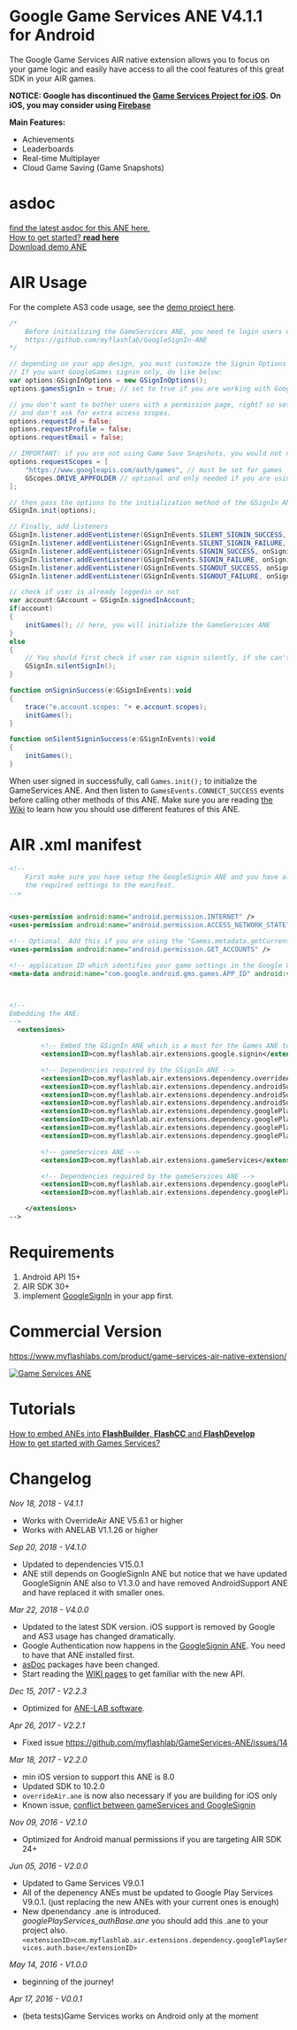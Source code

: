 # Google Game Services ANE V4.1.1 for Android
The Google Game Services AIR native extension allows you to focus on your game logic and easily have access to all the cool features of this great SDK in your AIR games.

**NOTICE: Google has discontinued the [Game Services Project for iOS](https://android-developers.googleblog.com/2017/04/focusing-our-google-play-games-services.html). On iOS, you may consider using [Firebase](https://github.com/myflashlab/Firebase-ANE/)**

**Main Features:**
* Achievements
* Leaderboards
* Real-time Multiplayer
* Cloud Game Saving (Game Snapshots)

# asdoc
[find the latest asdoc for this ANE here.](http://myflashlab.github.io/asdoc/com/myflashlab/air/extensions/googleGames/package-detail.html)  
[How to get started? **read here**](https://github.com/myflashlab/GameServices-ANE/wiki)  
[Download demo ANE](https://github.com/myflashlab/GameServices-ANE/tree/master/AIR/lib)  

# AIR Usage
For the complete AS3 code usage, see the [demo project here](https://github.com/myflashlab/GameServices-ANE/tree/master/AIR/src).

```actionscript
/*
	Before initializing the GameServices ANE, you need to login users using the GoogleSignin ANE
	https://github.com/myflashlab/GoogleSignIn-ANE
*/

// depending on your app design, you must customize the Signin Options
// If you want GoogleGames signin only, do like below:
var options:GSignInOptions = new GSignInOptions();
options.gamesSignIn = true; // set to true if you are working with Google Games Services ANE.

// you don't want to bother users with a permission page, right? so set these to false 
// and don't ask for extra access scopes.
options.requestId = false;
options.requestProfile = false;
options.requestEmail = false;

// IMPORTANT: if you are not using Game Save Snapshots, you would not need GScopes.DRIVE_APPFOLDER
options.requestScopes = [
	"https://www.googleapis.com/auth/games", // must be set for games
	GScopes.DRIVE_APPFOLDER // optional and only needed if you are using Game Save Snapshots
];

// then pass the options to the initialization method of the GSignIn ANE
GSignIn.init(options);

// Finally, add listeners
GSignIn.listener.addEventListener(GSignInEvents.SILENT_SIGNIN_SUCCESS, onSilentSigninSuccess);
GSignIn.listener.addEventListener(GSignInEvents.SILENT_SIGNIN_FAILURE, onSilentSigninFailure);
GSignIn.listener.addEventListener(GSignInEvents.SIGNIN_SUCCESS, onSigninSuccess);
GSignIn.listener.addEventListener(GSignInEvents.SIGNIN_FAILURE, onSigninFailure);
GSignIn.listener.addEventListener(GSignInEvents.SIGNOUT_SUCCESS, onSignoutSuccess);
GSignIn.listener.addEventListener(GSignInEvents.SIGNOUT_FAILURE, onSignoutFailure);

// check if user is already loggedin or not
var account:GAccount = GSignIn.signedInAccount;
if(account)
{
	initGames(); // here, you will initialize the GameServices ANE
}
else
{
	// You should first check if user can signin silently, if she can't, use the signin() method
	GSignIn.silentSignIn();
}

function onSigninSuccess(e:GSignInEvents):void
{
	trace("e.account.scopes: "+ e.account.scopes);
	initGames();
}

function onSilentSigninSuccess(e:GSignInEvents):void
{
	initGames();
}
```
When user signed in successfully, call ```Games.init();``` to initialize the GameServices ANE. And then listen to ```GamesEvents.CONNECT_SUCCESS``` events before calling other methods of this ANE. Make sure you are reading [the Wiki](https://github.com/myflashlab/GameServices-ANE/wiki) to learn how you should use different features of this ANE.

# AIR .xml manifest
```xml
<!--
	First make sure you have setup the GoogleSignin ANE and you have already added
	the required settings to the manifest.
-->


<uses-permission android:name="android.permission.INTERNET" />
<uses-permission android:name="android.permission.ACCESS_NETWORK_STATE"/>

<!-- Optional. Add this if you are using the "Games.metadata.getCurrentAccountName" method -->
<uses-permission android:name="android.permission.GET_ACCOUNTS" />

<!-- application ID which identifies your game settings in the Google Game Services console -->
<meta-data android:name="com.google.android.gms.games.APP_ID" android:value="\ 00000000000"/>



<!--
Embedding the ANE:
-->
  <extensions>

        <!-- Embed the GSignIn ANE which is a must for the Games ANE to work -->
        <extensionID>com.myflashlab.air.extensions.google.signin</extensionID>

        <!-- Dependencies required by the GSignIn ANE -->
        <extensionID>com.myflashlab.air.extensions.dependency.overrideAir</extensionID>
        <extensionID>com.myflashlab.air.extensions.dependency.androidSupport.arch</extensionID>
        <extensionID>com.myflashlab.air.extensions.dependency.androidSupport.core</extensionID>
        <extensionID>com.myflashlab.air.extensions.dependency.androidSupport.v4</extensionID>
        <extensionID>com.myflashlab.air.extensions.dependency.googlePlayServices.auth</extensionID>
        <extensionID>com.myflashlab.air.extensions.dependency.googlePlayServices.base</extensionID>
        <extensionID>com.myflashlab.air.extensions.dependency.googlePlayServices.basement</extensionID>
        <extensionID>com.myflashlab.air.extensions.dependency.googlePlayServices.tasks</extensionID>

        <!-- gameServices ANE -->
        <extensionID>com.myflashlab.air.extensions.gameServices</extensionID>

        <!-- Dependencies required by the gameServices ANE -->
        <extensionID>com.myflashlab.air.extensions.dependency.googlePlayServices.games</extensionID>
        <extensionID>com.myflashlab.air.extensions.dependency.googlePlayServices.drive</extensionID>

    </extensions>
-->
```

# Requirements 
1. Android API 15+
2. AIR SDK 30+
3. implement [GoogleSignIn](https://www.myflashlabs.com/product/google-signin-ane-adobe-air-native-extension/) in your app first.

# Commercial Version
https://www.myflashlabs.com/product/game-services-air-native-extension/

[![Game Services ANE](https://www.myflashlabs.com/wp-content/uploads/2016/04/product_adobe-air-ane-extension-game-services-2018-595x738.jpg)](https://www.myflashlabs.com/product/game-services-air-native-extension/)

# Tutorials
[How to embed ANEs into **FlashBuilder**, **FlashCC** and **FlashDevelop**](https://www.youtube.com/watch?v=Oubsb_3F3ec&list=PL_mmSjScdnxnSDTMYb1iDX4LemhIJrt1O)  
[How to get started with Games Services?](https://github.com/myflashlab/GameServices-ANE/wiki#get-started-with-games-services)

# Changelog
*Nov 18, 2018 - V4.1.1*
* Works with OverrideAir ANE V5.6.1 or higher
* Works with ANELAB V1.1.26 or higher

*Sep 20, 2018 - V4.1.0*
* Updated to dependencies V15.0.1
* ANE still depends on GoogleSignIn ANE but notice that we have updated GoogleSignin ANE also to V1.3.0 and have removed AndroidSupport ANE and have replaced it with smaller ones.

*Mar 22, 2018 - V4.0.0*
* Updated to the latest SDK version. iOS support is removed by Google and AS3 usage has changed dramatically.
* Google Authentication now happens in the [GoogleSignin ANE](https://github.com/myflashlab/GoogleSignIn-ANE). You need to have that ANE installed first.
* [asDoc](http://myflashlab.github.io/asdoc/com/myflashlab/air/extensions/googleGames/package-detail.html) packages have been changed.
* Start reading the [WIKI pages](https://github.com/myflashlab/GameServices-ANE/wiki) to get familiar with the new API.

*Dec 15, 2017 - V2.2.3*
* Optimized for [ANE-LAB software](https://github.com/myflashlab/ANE-LAB).

*Apr 26, 2017 - V2.2.1*
* Fixed issue https://github.com/myflashlab/GameServices-ANE/issues/14

*Mar 18, 2017 - V2.2.0*
* min iOS version to support this ANE is 8.0
* Updated SDK to 10.2.0 
* ```overrideAir.ane``` is now also necessary if you are building for iOS only
* Known issue, [conflict between gameServices and GoogleSignin](https://github.com/playgameservices/ios-basic-samples/issues/15)

*Nov 09, 2016 - V2.1.0*
* Optimized for Android manual permissions if you are targeting AIR SDK 24+

*Jun 05, 2016 - V2.0.0*
* Updated to Game Services V9.0.1
* All of the depenency ANEs must be updated to Google Play Services V9.0.1. (just replacing the new ANEs with your current ones is enough)
* New dpenendancy .ane is introduced. *googlePlayServices_authBase.ane* you should add this .ane to your project also. ```<extensionID>com.myflashlab.air.extensions.dependency.googlePlayServices.auth.base</extensionID>```

*May 14, 2016 - V1.0.0*
* beginning of the journey!

*Apr 17, 2016 - V0.0.1*
* (beta tests)Game Services works on Android only at the moment
